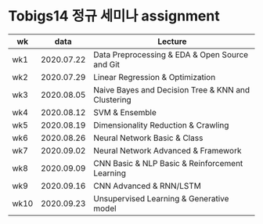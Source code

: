 # Tobigs14 정규 세미나 assignment

|wk |data|Lecture|
|---|----------|----------------------------------------------|
|wk1|2020.07.22|Data Preprocessing & EDA & Open Source and Git|
|wk2|2020.07.29|Linear Regression & Optimization|
|wk3|2020.08.05|Naive Bayes and Decision Tree & KNN and Clustering|
|wk4|2020.08.12|SVM & Ensemble|
|wk5|2020.08.19|Dimensionality Reduction & Crawling|
|wk6|2020.08.26|Neural Network Basic & Class|
|wk7|2020.09.02|Neural Network Advanced & Framework|
|wk8|2020.09.09|CNN Basic & NLP Basic & Reinforcement Learning|
|wk9|2020.09.16|CNN Advanced & RNN/LSTM|
|wk10|2020.09.23|Unsupervised Learning & Generative model|
